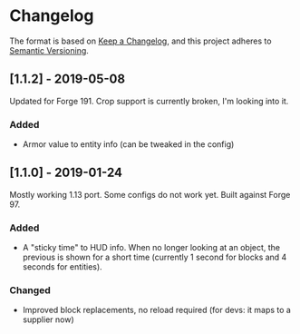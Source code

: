 # Changelog

The format is based on [Keep a Changelog](https://keepachangelog.com/en/1.0.0/),
and this project adheres to [Semantic Versioning](https://semver.org/spec/v2.0.0.html).

## [1.1.2] - 2019-05-08
Updated for Forge 191. Crop support is currently broken, I'm looking into it.
### Added
- Armor value to entity info (can be tweaked in the config)

## [1.1.0] - 2019-01-24
Mostly working 1.13 port. Some configs do not work yet. Built against Forge 97.
### Added
- A "sticky time" to HUD info. When no longer looking at an object, the previous is shown for a short time (currently 1 second for blocks and 4 seconds for entities).
### Changed
- Improved block replacements, no reload required (for devs: it maps to a supplier now)
